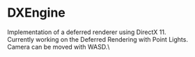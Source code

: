 # DXEngine
Implementation of a deferred renderer using DirectX 11. \
Currently working on the Deferred Rendering with Point Lights.\
Camera can be moved with WASD.\
